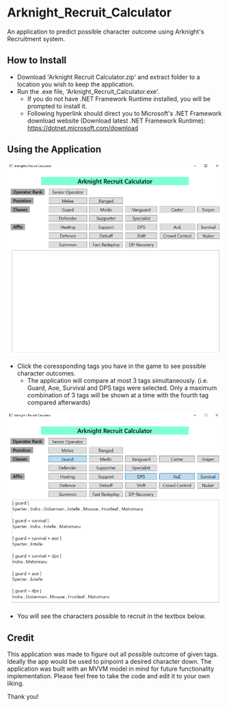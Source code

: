 # Arknight_Recruit_Calculator

An application to predict possible character outcome using Arknight's Recruitment system.

## How to Install

* Download 'Arknight Recruit Calculator.zip' and extract folder to a location you wish to keep the application.
* Run the .exe file, 'Arknight_Recruit_Calculator.exe'. 
	* If you do not have .NET Framework Runtime installed, you will be prompted to install it.
	* Following hyperlink should direct you to Microsoft's .NET Framework download website (Download latest .NET Framework Runtime): https://dotnet.microsoft.com/download
  
## Using the Application

<p align = "center">
	<img src="images/Recruit_Calculator_Default.png" >
</p>

* Click the coressponding tags you have in the game to see possible character outcomes.
  * The application will compare at most 3 tags simultaneously. (i.e. Guard, Aoe, Survival and DPS tags were selected. Only a  maximum combination of 3 tags will be shown at a time with the fourth tag compared afterwards)
	
<p align = "center">
	<img src="images/Recruit_Calculator_Example.png" >
</p>

* You will see the characters possible to recruit in the textbox below.
	
## Credit

This application was made to figure out all possible outcome of given tags. Ideally the app would be used to pinpoint a desired character down. The application was built with an MVVM model in mind for future functionality implementation. Please feel free to take the code and edit it to your own liking. 

Thank you!
